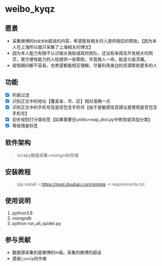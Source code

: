 # weibo_kyqz

## 愿景

- 采集微博的`抗疫求助`超话的内容，希望能有相关的人提供相应的帮助。【因为本人在上海所以就只采集了上海相关的博文】
- 因为本人能力有限不认识相关救助或政府团队，还没有来得及开发相关的网页，更方便有能力的人给提供一些帮助，毕竟救人一命，胜造七级浮屠。
- 疫情期间都不容易，也希望都能相互理解。尽量利用身边的资源帮助更多的人

## 功能

- [x] 列表过滤
- [x] 识别正文中的地址【覆盖省、市、区】相对准确一点
- [x] 识别正文中的手机号及是否包含手机号【由于是敏感信息建议是使用是否包含手机号】
- [x] 初步规则打分类标签【如果需要在untils>map_dict.py中修改或添加分类】
- [x] 等级借鉴标签

## 软件架构

> scrapy数据采集+mongodb存储

## 安装教程

> pip install -i https://pypi.douban.com/simple -r requirements.txt

## 使用说明

1. python3.8
2. mongodb
3. python run_all_spider.py

## 参与贡献

- 数据源采集的是微博的m端，采集的微博的超话
- 感谢`jionlp`的作者
